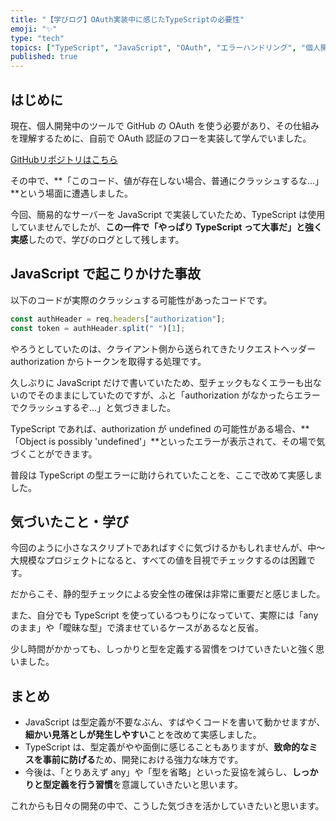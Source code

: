 ```yaml
---
title: "【学びログ】OAuth実装中に感じたTypeScriptの必要性"
emoji: "✨"
type: "tech"
topics: ["TypeScript", "JavaScript", "OAuth", "エラーハンドリング", "個人開発"]
published: true
---
```


## はじめに

現在、個人開発中のツールで GitHub の OAuth を使う必要があり、その仕組みを理解するために、自前で OAuth 認証のフローを実装して学んでいました。

[GitHubリポジトリはこちら](https://github.com/Yuji5117/oauth-demo)

その中で、**「このコード、値が存在しない場合、普通にクラッシュするな…」**という場面に遭遇しました。

今回、簡易的なサーバーを JavaScript で実装していたため、TypeScript は使用していませんでしたが、**この一件で「やっぱり TypeScript って大事だ」と強く実感**したので、学びのログとして残します。

## JavaScript で起こりかけた事故

以下のコードが実際のクラッシュする可能性があったコードです。

```js
const authHeader = req.headers["authorization"];
const token = authHeader.split(" ")[1];
```

やろうとしていたのは、クライアント側から送られてきたリクエストヘッダー authorization からトークンを取得する処理です。

久しぶりに JavaScript だけで書いていたため、型チェックもなくエラーも出ないのでそのままにしていたのですが、ふと「authorization がなかったらエラーでクラッシュするぞ…」と気づきました。

TypeScript であれば、authorization が undefined の可能性がある場合、**「Object is possibly 'undefined'」**といったエラーが表示されて、その場で気づくことができます。

普段は TypeScript の型エラーに助けられていたことを、ここで改めて実感しました。

## 気づいたこと・学び

今回のように小さなスクリプトであればすぐに気づけるかもしれませんが、中〜大規模なプロジェクトになると、すべての値を目視でチェックするのは困難です。

だからこそ、静的型チェックによる安全性の確保は非常に重要だと感じました。

また、自分でも TypeScript を使っているつもりになっていて、実際には「any のまま」や「曖昧な型」で済ませているケースがあるなと反省。

少し時間がかかっても、しっかりと型を定義する習慣をつけていきたいと強く思いました。

## まとめ

- JavaScript は型定義が不要なぶん、すばやくコードを書いて動かせますが、**細かい見落としが発生しやすい**ことを改めて実感しました。
- TypeScript は、型定義がやや面倒に感じることもありますが、**致命的なミスを事前に防げる**ため、開発における強力な味方です。
- 今後は、「とりあえず any」や「型を省略」といった妥協を減らし、**しっかりと型定義を行う習慣**を意識していきたいと思います。

これからも日々の開発の中で、こうした気づきを活かしていきたいと思います。
